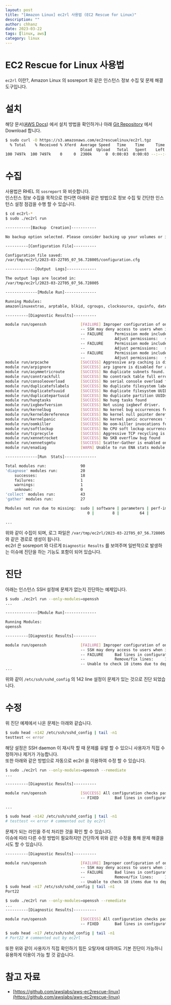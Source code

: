 ```yaml
---
layout: post
title: "[Amazon Linux] ec2rl 사용법 (EC2 Rescue for Linux)" 
description: ""
author: chhanz
date: 2023-03-22
tags: [linux, aws]
category: linux
---
```


# EC2 Rescue for Linux 사용법
`ec2rl` 이란?, Amazon Linux 의 sosreport 와 같은 인스턴스 정보 수집 및 문제 해결 도구입니다.   
    
# 설치
해당 문서([AWS Docs](https://docs.aws.amazon.com/ko_kr/AWSEC2/latest/UserGuide/ec2rl_install.html)) 에서 설치 방법을 확인하거나 아래 [Git Repository](https://github.com/awslabs/aws-ec2rescue-linux) 에서 Download 합니다.   
```bash
$ sudo curl -O https://s3.amazonaws.com/ec2rescuelinux/ec2rl.tgz
  % Total    % Received % Xferd  Average Speed   Time    Time     Time  Current
                                 Dload  Upload   Total   Spent    Left  Speed
100 7497k  100 7497k    0     0  2300k      0  0:00:03  0:00:03 --:--:-- 2299k
```
   
# 수집
사용법은 RHEL 의 `sosreport` 와 비슷합니다.   
인스턴스 정보 수집을 목적으로 한다면 아래와 같은 방법으로 정보 수집 및 간단한 인스턴스 설정 점검을 수행 할 수 있습니다.   
```bash
$ cd ec2rl-*
$ sudo ./ec2rl run

-----------[Backup  Creation]-----------

No backup option selected. Please consider backing up your volumes or instance

----------[Configuration File]----------

Configuration file saved:
/var/tmp/ec2rl/2023-03-22T05_07_56.728005/configuration.cfg

-------------[Output  Logs]-------------

The output logs are located in:
/var/tmp/ec2rl/2023-03-22T05_07_56.728005

--------------[Module Run]--------------

Running Modules:
amazonlinuxextras, arptable, blkid, cgroups, clocksource, cpuinfo, date, dmesg, ethtool, ethtoolg, ethtooli, ethtoolk, ethtools, ifconfig, iomem, iproute, ipslink, iptablesrules, kernelcmdline, kernelversion, kpatch, kpti, last, localtime, lsblk, lsmod, lspci, mdstat, meminfo, mounts, osrelease, pagetypeinfo, partitions, procstat, retpoline, rpmpackages, scheddebug, slabinfo, sysctl, vmallocinfo, xenfeatures, yumconfiguration, zoneinfo, arpcache, arpignore, asymmetricroute, conntrackfull, consoleoverload, duplicatefslabels, duplicatefsuuid, duplicatepartuuid, enadiag, hungtasks, ixgbevfversion, kernelbug, kerneldereference, kernelpanic, oomkiller, openssh, softlockup, tcprecycle, xennetrocket, xennetsgmtu, cloudinitlog, cron, dhclientleases, dmesgfiles, environment, fstab, hosts, httpdlogs, inittab, kerberosconfig, kernelconfig, libtirpcnetconfig, lvmarchives, lvmconf, messages, mysqldlog, nginxlogs, nsswitch, ntpconf, profile, resolvconf, sarhistory, sysctlconf, systemsmanager, udev, workspacelogs, yumlog

----------[Diagnostic Results]----------

module run/openssh               [FAILURE] Improper configuration of one or more OpenSSH components.
                                 -- SSH may deny access to users when improperly configured.
                                 -- FAILURE     Permission mode includes permissions for groups and/or other users: /etc/ssh/ssh_host_rsa_key
                                 --             Adjust permissions:   sudo chmod 600 /etc/ssh/ssh_host_rsa_key
                                 -- FAILURE     Permission mode includes permissions for groups and/or other users: /etc/ssh/ssh_host_ecdsa_key
                                 --             Adjust permissions:   sudo chmod 600 /etc/ssh/ssh_host_ecdsa_key
                                 -- FAILURE     Permission mode includes permissions for groups and/or other users: /etc/ssh/ssh_host_ed25519_key
                                 --             Adjust permissions:   sudo chmod 600 /etc/ssh/ssh_host_ed25519_key
module run/arpcache              [SUCCESS] Aggressive arp caching is disabled.
module run/arpignore             [SUCCESS] arp ignore is disabled for all interfaces.
module run/asymmetricroute       [SUCCESS] No duplicate subnets found.
module run/conntrackfull         [SUCCESS] No conntrack table full errors found.
module run/consoleoverload       [SUCCESS] No serial console overload found
module run/duplicatefslabels     [SUCCESS] No duplicate filesystem labels found.
module run/duplicatefsuuid       [SUCCESS] No duplicate filesystem UUIDs found.
module run/duplicatepartuuid     [SUCCESS] No duplicate partition UUIDs found.
module run/hungtasks             [SUCCESS] No hung tasks found
module run/ixgbevfversion        [SUCCESS] Not using ixgbevf driver.
module run/kernelbug             [SUCCESS] No kernel bug occurrences found
module run/kerneldereference     [SUCCESS] No kernel null pointer dereference ocurrences found
module run/kernelpanic           [SUCCESS] No kernel panic ocurrences found
module run/oomkiller             [SUCCESS] No oom-killer invocations found
module run/softlockup            [SUCCESS] No CPU soft lockup ocurrences found
module run/tcprecycle            [SUCCESS] Aggressive TCP recycling is disabled.
module run/xennetrocket          [SUCCESS] No SKB overflow bug found
module run/xennetsgmtu           [SUCCESS] Scatter-Gather is enabled on eth0. This mitigates the bug.
module run/enadiag               [WARN] Unable to run ENA stats module.

--------------[Run  Stats]--------------

Total modules run:               90
'diagnose' modules run:          20
    successes:                   18
    failures:                    1
    warnings:                    1
    unknown:                     0
'collect' modules run:           43
'gather' modules run:            27

Modules not run due to missing:  sudo | software | parameters | perf-impact
                                    0 |        8 |         64 |           7

...
```

위와 같이 수집이 되며, 로그 파일은 `/var/tmp/ec2rl/2023-03-22T05_07_56.728005` 와 같은 경로로 생성이 됩니다.   
ec2rl 은 sosreport 와 다르게 `Diagnostic Results` 를 보여주며 일반적으로 발생하는 이슈에 진단을 하는 기능도 포함이 되어 있습니다.   
   
# 진단
아래는 인스턴스 SSH 설정에 문제가 없는지 진단하는 예제입니다.   
```bash
$ sudo ./ec2rl run --only-modules=openssh
...

--------------[Module Run]--------------

Running Modules:
openssh

----------[Diagnostic Results]----------

module run/openssh               [FAILURE] Improper configuration of one or more OpenSSH components.
                                 -- SSH may deny access to users when improperly configured.
                                 -- FAILURE     Bad lines in configuration file: /etc/ssh/sshd_config
                                 --             Remove/fix lines:     142 in /etc/ssh/sshd_config
                                 -- Unable to check 18 items due to dependent check failures:
...
```
   
위와 같이 `/etc/ssh/sshd_config` 의 142 line 설정이 문제가 있는 것으로 진단 되었습니다.   
   
# 수정
위 진단 예제에서 나온 문제는 아래와 같습니다.   
```bash
$ sudo head -n142 /etc/ssh/sshd_config | tail -n1
testtest << error
```
   
해당 설정은 SSH daemon 이 재시작 할 때 문제를 유발 할 수 있으니 사용자가 직접 수정하거나 제거가 가능합니다.   
또한 아래와 같은 방법으로 자동으로 ec2rl 을 이용하여 수정 할 수 있습니다.
```bash
$ sudo ./ec2rl run --only-modules=openssh --remediate
...

----------[Diagnostic Results]----------

module run/openssh               [SUCCESS] All configuration checks passed or all detected problems fixed.
                                 -- FIXED       Bad lines in configuration file: /etc/ssh/sshd_config

...

$ sudo head -n142 /etc/ssh/sshd_config | tail -n1
# testtest << error # commented out by ec2rl
```
문제가 되는 라인을 주석 처리한 것을 확인 할 수 있습니다.   
이슈에 따라 다른 수정 방법이 필요하지만 간단하게 위와 같은 수정을 통해 문제 해결을 시도 할 수 있습니다.   
   
```bash
----------[Diagnostic Results]----------

module run/openssh               [FAILURE] Improper configuration of one or more OpenSSH components.
                                 -- SSH may deny access to users when improperly configured.
                                 -- FAILURE     Bad lines in configuration file: /etc/ssh/sshd_config
                                 --             Remove/fix lines:     17 in /etc/ssh/sshd_config
                                 -- Unable to check 18 items due to dependent check failures:
$ sudo head -n17 /etc/ssh/sshd_config | tail -n1
Port22

$ sudo ./ec2rl run --only-modules=openssh --remediate
...
----------[Diagnostic Results]----------

module run/openssh               [SUCCESS] All configuration checks passed or all detected problems fixed.
                                 -- FIXED       Bad lines in configuration file: /etc/ssh/sshd_config

$ sudo head -n17 /etc/ssh/sshd_config | tail -n1
# Port22 # commented out by ec2rl
```

또한 위와 같이 사용자가 직접 확인하기 힘든 오탈자에 대하여도 기본 진단이 가능하니 유용하게 이용이 가능 할 것 같습니다.   
   
# 참고 자료
* [https://github.com/awslabs/aws-ec2rescue-linux](https://github.com/awslabs/aws-ec2rescue-linux)   